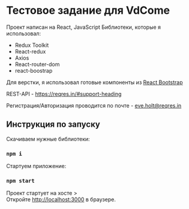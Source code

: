 # Тестовое задание для VdCome

Проект написан на React, JavaScript
Библиотеки, которые я использовал:
- Redux Toolkit
- React-redux
- Axios
- React-router-dom
- react-boostrap

Для верстки, я использовал готовые компоненты из [React Bootstrap](https://react-bootstrap.netlify.app/)

REST-API - https://reqres.in/#support-heading

Регистрация/Авторизация проводится по почте - eve.holt@reqres.in

## Инструкция по запуску

Скачиваем нужные библиотеки:

### `npm i`

Стартуем приложение:

### `npm start`

Проект стартует на хосте >\
Откройте [http://localhost:3000](http://localhost:3000) в браузере.